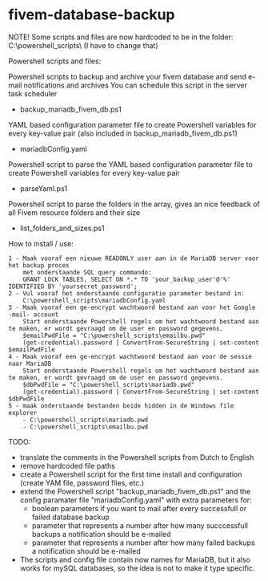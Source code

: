 # fivem-database-backup

NOTE!
Some scripts and files are now hardcoded to be in the folder: C:\powershell_scripts\ (I have to change that)

Powershell scripts and files:

Powershell scripts to backup and archive your fivem database and send e-mail notifications and archives
You can schedule this script in the server task scheduler
- backup_mariadb_fivem_db.ps1

YAML based configuration parameter file to create Powershell variables for every key-value pair (also included in backup_mariadb_fivem_db.ps1)
- mariadbConfig.yaml

Powershell script to parse the YAML based configuration parameter file to create Powershell variables for every key-value pair
- parseYaml.ps1

Powershell script to parse the folders in the array, gives an nice feedback of all Fivem resource folders and their size
- list_folders_and_sizes.ps1


How to install / use:

    1 - Maak vooraf een nieuwe READONLY user aan in de MariaDB server voor het backup proces
        met onderstaande SQL query commando:
        GRANT LOCK TABLES, SELECT ON *.* TO 'your_backup_user'@'%' IDENTIFIED BY 'yoursecret_password';        
    2 - Vul vooraf het onderstaande configuratie parameter bestand in:
        C:\powershell_scripts\mariadbConfig.yaml
    3 - Maak vooraf een ge-encrypt wachtwoord bestand aan voor het Google -mail- account
        Start onderstaande Powershell regels om het wachtwoord bestand aan te maken, er wordt gevraagd om de user en password gegevens.
        $emailPwdFile = "C:\powershell_scripts\emailbu.pwd"
        (get-credential).password | ConvertFrom-SecureString | set-content $emailPwdFile
    4 - Maak vooraf een ge-encrypt wachtwoord bestand aan voor de sessie naar MariaDB 
        Start onderstaande Powershell regels om het wachtwoord bestand aan te maken, er wordt gevraagd om de user en password gegevens.
        $dbPwdFile = "C:\powershell_scripts\mariadb.pwd"
        (get-credential).password | ConvertFrom-SecureString | set-content $dbPwdFile
    5 - maak onderstaande bestanden beide hidden in de Windows file explorer
        - C:\powershell_scripts\mariadb.pwd
        - C:\powershell_scripts\emailbu.pwd


TODO:
- translate the comments in the Powershell scripts from Dutch to English
- remove hardcoded file paths
- create a Powershell script for the first time install and configuration (create YAM file, password files, etc.)
- extend the Powershell script "backup_mariadb_fivem_db.ps1" and the config paramater file "mariadbConfig.yaml" with extra parameters for:
  - boolean parameters if you want to mail after every successfull or failed database backup
  - parameter that represents a number after how many succcessfull backups a notification should be e-mailed
  - parameter that represents a number after how many failed backups a notification should be e-mailed
- The scripts and config file contain now names for MariaDB, but it also works for mySQL databases, so the idea is not to make it type specific.

